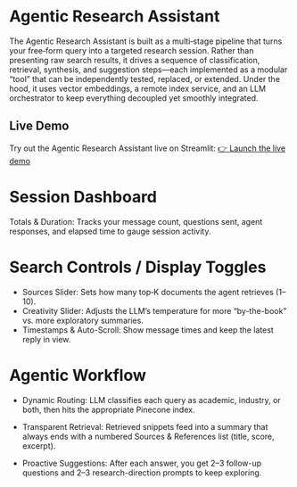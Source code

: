 # Agentic Research Assistant 
The Agentic Research Assistant is built as a multi‐stage pipeline that turns your free‐form query into a targeted research session. Rather than presenting raw search results, it drives a sequence of classification, retrieval, synthesis, and suggestion steps—each implemented as a modular “tool” that can be independently tested, replaced, or extended. Under the hood, it uses vector embeddings, a remote index service, and an LLM orchestrator to keep everything decoupled yet smoothly integrated.

## Live Demo
Try out the Agentic Research Assistant live on Streamlit:
[👉 Launch the live demo](https://m4d7kedkaqbqiqnevzp7kj.streamlit.app/)

# Session Dashboard

Totals & Duration: Tracks your message count, questions sent, agent responses, and elapsed time to gauge session activity.

# Search Controls / Display Toggles 

- Sources Slider: Sets how many top‐K documents the agent retrieves (1–10).
- Creativity Slider: Adjusts the LLM’s temperature for more “by-the-book” vs. more exploratory summaries.
- Timestamps & Auto-Scroll: Show message times and keep the latest reply in view.

# Agentic Workflow

- Dynamic Routing: LLM classifies each query as academic, industry, or both, then hits the appropriate Pinecone index.

- Transparent Retrieval: Retrieved snippets feed into a summary that always ends with a numbered Sources & References list (title, score, excerpt).

- Proactive Suggestions: After each answer, you get 2–3 follow-up questions and 2–3 research-direction prompts to keep exploring.
